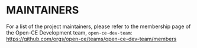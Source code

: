 # MAINTAINERS

For a list of the project maintainers, please refer to the membership
page of the Open-CE Development team, `open-ce-dev-team`:
  https://github.com/orgs/open-ce/teams/open-ce-dev-team/members
